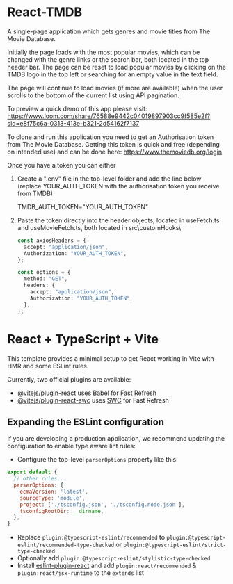 # React-TMDB
A single-page application which gets genres and movie titles from The Movie Database.

Initially the page loads with the most popular movies, which can be changed with the genre links or the search bar, both located in the top header bar. 
The page can be reset to load popular movies by clicking on the TMDB logo in the top left or searching for an empty value in the text field. 

The page will continue to load movies (if more are available) when the user scrolls to the bottom of the current list using API pagination. 

To preview a quick demo of this app please visit: https://www.loom.com/share/76588e9442c04019897903cc9f585e2f?sid=e8f75c6a-0313-413e-b321-2d54162f7137

To clone and run this application you need to get an Authorisation token from The Movie Database. 
Getting this token is quick and free (depending on intended use) and can be done here: https://www.themoviedb.org/login

Once you have a token you can either 
  1. Create a ".env" file in the top-level folder and add the line below (replace YOUR_AUTH_TOKEN with the authorisation token you receive from TMDB)
      
      TMDB_AUTH_TOKEN="YOUR_AUTH_TOKEN"

  2. Paste the token directly into the header objects, located in useFetch.ts and useMovieFetch.ts, both located in src\customHooks\

      ```useMovieFetch.ts
      const axiosHeaders = {
        accept: "application/json",
        Authorization: "YOUR_AUTH_TOKEN",
      };
      ```

      ```useFetch.ts
      const options = {
        method: "GET",
        headers: {
          accept: "application/json",
          Authorization: "YOUR_AUTH_TOKEN",
        },
      };
      ```

# React + TypeScript + Vite

This template provides a minimal setup to get React working in Vite with HMR and some ESLint rules.

Currently, two official plugins are available:

- [@vitejs/plugin-react](https://github.com/vitejs/vite-plugin-react/blob/main/packages/plugin-react/README.md) uses [Babel](https://babeljs.io/) for Fast Refresh
- [@vitejs/plugin-react-swc](https://github.com/vitejs/vite-plugin-react-swc) uses [SWC](https://swc.rs/) for Fast Refresh

## Expanding the ESLint configuration

If you are developing a production application, we recommend updating the configuration to enable type aware lint rules:

- Configure the top-level `parserOptions` property like this:

```js
export default {
  // other rules...
  parserOptions: {
    ecmaVersion: 'latest',
    sourceType: 'module',
    project: ['./tsconfig.json', './tsconfig.node.json'],
    tsconfigRootDir: __dirname,
  },
}
```

- Replace `plugin:@typescript-eslint/recommended` to `plugin:@typescript-eslint/recommended-type-checked` or `plugin:@typescript-eslint/strict-type-checked`
- Optionally add `plugin:@typescript-eslint/stylistic-type-checked`
- Install [eslint-plugin-react](https://github.com/jsx-eslint/eslint-plugin-react) and add `plugin:react/recommended` & `plugin:react/jsx-runtime` to the `extends` list

